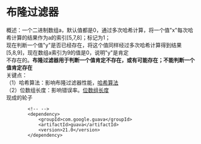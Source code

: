 # 布隆过滤器
概述：一个二进制数组a，默认值都是0，通过多次哈希计算，将一个值"x"每次哈希计算的结果作为a的索引\[5,7,8\]；标记为1；  
现在判断一个值"y"是否已经存在，将这个值同样经过多次哈希计算得到结果\[5,8,9\]，现在数组a索引为9的值是0，说明"y"是肯定  
不存在的。**布隆过滤器用于判断一个值肯定不存在，或有可能存在；不能判断一个值肯定存在**  
关键点：  
（1）哈希算法：影响布隆过滤器性能，[哈希算法](https://blog.csdn.net/weixin_34308389/article/details/92487414)  
（2）位数组长度：影响错误率。[位数组长度](https://blog.csdn.net/ttaannkkee/article/details/102502921)  
现成的轮子
```
        <!-- -->
        <dependency>
            <groupId>com.google.guava</groupId>
            <artifactId>guava</artifactId>
            <version>21.0</version>
        </dependency>
```
